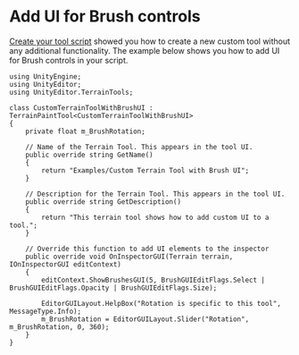 # Add UI for Brush controls

[Create your tool script](create-tool-script.md) showed you how to create a new custom tool without any additional functionality. The example below shows you how to add UI for Brush controls in your script.

```
using UnityEngine;
using UnityEditor;
using UnityEditor.TerrainTools;

class CustomTerrainToolWithBrushUI : TerrainPaintTool<CustomTerrainToolWithBrushUI>
{
    private float m_BrushRotation;

    // Name of the Terrain Tool. This appears in the tool UI.
    public override string GetName()
    {
        return "Examples/Custom Terrain Tool with Brush UI";
    }

    // Description for the Terrain Tool. This appears in the tool UI.
    public override string GetDescription()
    {
        return "This terrain tool shows how to add custom UI to a tool.";
    }

    // Override this function to add UI elements to the inspector
    public override void OnInspectorGUI(Terrain terrain, IOnInspectorGUI editContext)
    {
        editContext.ShowBrushesGUI(5, BrushGUIEditFlags.Select | BrushGUIEditFlags.Opacity | BrushGUIEditFlags.Size);

        EditorGUILayout.HelpBox("Rotation is specific to this tool", MessageType.Info);
        m_BrushRotation = EditorGUILayout.Slider("Rotation", m_BrushRotation, 0, 360);
    }
}
```
